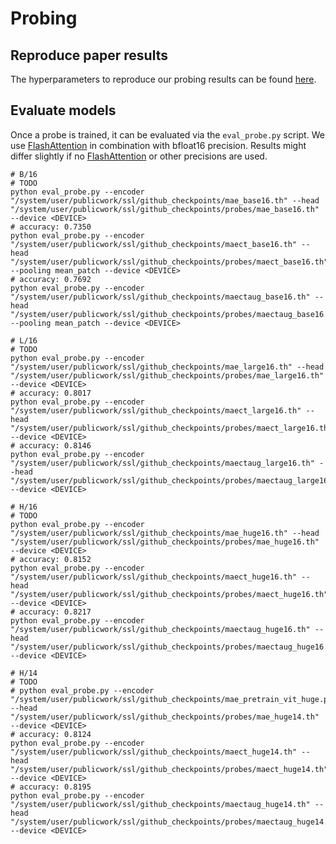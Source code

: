 # Probing

## Reproduce paper results

The hyperparameters to reproduce our probing results can be found [here](https://github.com/ml-jku/MAE-CT/yamls/probe).


## Evaluate models

Once a probe is trained, it can be evaluated via the `eval_probe.py` script. We use
[FlashAttention](https://github.com/HazyResearch/flash-attention) in combination with bfloat16 precision.
Results might differ slightly if no [FlashAttention](https://github.com/HazyResearch/flash-attention) or other 
precisions are used.

```
# B/16
# TODO
python eval_probe.py --encoder "/system/user/publicwork/ssl/github_checkpoints/mae_base16.th" --head "/system/user/publicwork/ssl/github_checkpoints/probes/mae_base16.th" --device <DEVICE>
# accuracy: 0.7350
python eval_probe.py --encoder "/system/user/publicwork/ssl/github_checkpoints/maect_base16.th" --head "/system/user/publicwork/ssl/github_checkpoints/probes/maect_base16.th" --pooling mean_patch --device <DEVICE>
# accuracy: 0.7692
python eval_probe.py --encoder "/system/user/publicwork/ssl/github_checkpoints/maectaug_base16.th" --head "/system/user/publicwork/ssl/github_checkpoints/probes/maectaug_base16.th" --pooling mean_patch --device <DEVICE>

# L/16
# TODO
python eval_probe.py --encoder "/system/user/publicwork/ssl/github_checkpoints/mae_large16.th" --head "/system/user/publicwork/ssl/github_checkpoints/probes/mae_large16.th" --device <DEVICE>
# accuracy: 0.8017
python eval_probe.py --encoder "/system/user/publicwork/ssl/github_checkpoints/maect_large16.th" --head "/system/user/publicwork/ssl/github_checkpoints/probes/maect_large16.th" --device <DEVICE>
# accuracy: 0.8146
python eval_probe.py --encoder "/system/user/publicwork/ssl/github_checkpoints/maectaug_large16.th" --head "/system/user/publicwork/ssl/github_checkpoints/probes/maectaug_large16.th" --device <DEVICE>

# H/16
# TODO
python eval_probe.py --encoder "/system/user/publicwork/ssl/github_checkpoints/mae_huge16.th" --head "/system/user/publicwork/ssl/github_checkpoints/probes/mae_huge16.th" --device <DEVICE>
# accuracy: 0.8152
python eval_probe.py --encoder "/system/user/publicwork/ssl/github_checkpoints/maect_huge16.th" --head "/system/user/publicwork/ssl/github_checkpoints/probes/maect_huge16.th" --device <DEVICE>
# accuracy: 0.8217
python eval_probe.py --encoder "/system/user/publicwork/ssl/github_checkpoints/maectaug_huge16.th" --head "/system/user/publicwork/ssl/github_checkpoints/probes/maectaug_huge16.th" --device <DEVICE>

# H/14
# TODO
# python eval_probe.py --encoder "/system/user/publicwork/ssl/github_checkpoints/mae_pretrain_vit_huge.pth" --head "/system/user/publicwork/ssl/github_checkpoints/probes/mae_huge14.th" --device <DEVICE>
# accuracy: 0.8124
python eval_probe.py --encoder "/system/user/publicwork/ssl/github_checkpoints/maect_huge14.th" --head "/system/user/publicwork/ssl/github_checkpoints/probes/maect_huge14.th" --device <DEVICE>
# accuracy: 0.8195
python eval_probe.py --encoder "/system/user/publicwork/ssl/github_checkpoints/maectaug_huge14.th" --head "/system/user/publicwork/ssl/github_checkpoints/probes/maectaug_huge14.th" --device <DEVICE>
```